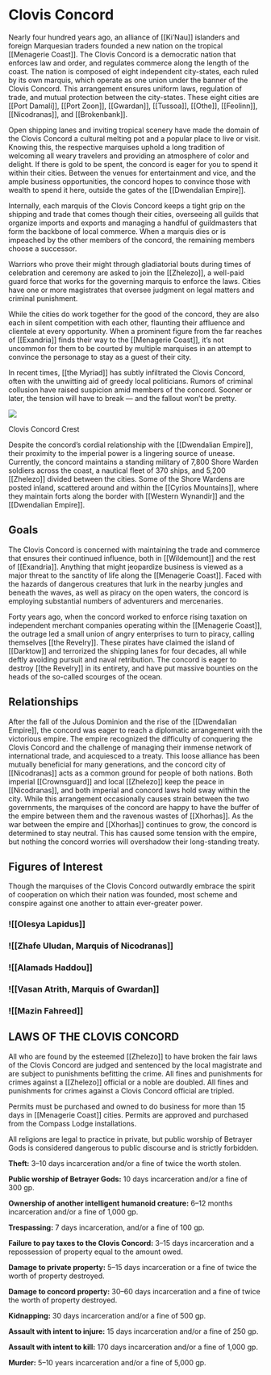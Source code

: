 # Clovis Concord

Nearly four hundred years ago, an alliance of [[Ki’Nau]] islanders and foreign Marquesian traders founded a new nation on the tropical [[Menagerie Coast]]. The Clovis Concord is a democratic nation that enforces law and order, and regulates commerce along the length of the coast. The nation is composed of eight independent city-states, each ruled by its own marquis, which operate as one union under the banner of the Clovis Concord. This arrangement ensures uniform laws, regulation of trade, and mutual protection between the city-states. These eight cities are [[Port Damali]], [[Port Zoon]], [[Gwardan]], [[Tussoa]], [[Othe]], [[Feolinn]], [[Nicodranas]], and [[Brokenbank]].

Open shipping lanes and inviting tropical scenery have made the domain of the Clovis Concord a cultural melting pot and a popular place to live or visit. Knowing this, the respective marquises uphold a long tradition of welcoming all weary travelers and providing an atmosphere of color and delight. If there is gold to be spent, the concord is eager for you to spend it within their cities. Between the venues for entertainment and vice, and the ample business opportunities, the concord hopes to convince those with wealth to spend it here, outside the gates of the [[Dwendalian Empire]].

Internally, each marquis of the Clovis Concord keeps a tight grip on the shipping and trade that comes though their cities, overseeing all guilds that organize imports and exports and managing a handful of guildmasters that form the backbone of local commerce. When a marquis dies or is impeached by the other members of the concord, the remaining members choose a successor.

Warriors who prove their might through gladiatorial bouts during times of celebration and ceremony are asked to join the [[Zhelezo]], a well-paid guard force that works for the governing marquis to enforce the laws. Cities have one or more magistrates that oversee judgment on legal matters and criminal punishment.

While the cities do work together for the good of the concord, they are also each in silent competition with each other, flaunting their affluence and clientele at every opportunity. When a prominent figure from the far reaches of [[Exandria]] finds their way to the [[Menagerie Coast]], it’s not uncommon for them to be courted by multiple marquises in an attempt to convince the personage to stay as a guest of their city.

In recent times, [[the Myriad]] has subtly infiltrated the Clovis Concord, often with the unwitting aid of greedy local politicians. Rumors of criminal collusion have raised suspicion amid members of the concord. Sooner or later, the tension will have to break — and the fallout won’t be pretty.

[![](https://media.dndbeyond.com/compendium-images/egtw/yDOyqyOocErRgYJK/02-04.png)](https://media.dndbeyond.com/compendium-images/egtw/yDOyqyOocErRgYJK/02-04.png)

Clovis Concord Crest

Despite the concord’s cordial relationship with the [[Dwendalian Empire]], their proximity to the imperial power is a lingering source of unease. Currently, the concord maintains a standing military of 7,800 Shore Warden soldiers across the coast, a nautical fleet of 370 ships, and 5,200 [[Zhelezo]] divided between the cities. Some of the Shore Wardens are posted inland, scattered around and within the [[Cyrios Mountains]], where they maintain forts along the border with [[Western Wynandir]] and the [[Dwendalian Empire]].

## Goals

The Clovis Concord is concerned with maintaining the trade and commerce that ensures their continued influence, both in [[Wildemount]] and the rest of [[Exandria]]. Anything that might jeopardize business is viewed as a major threat to the sanctity of life along the [[Menagerie Coast]]. Faced with the hazards of dangerous creatures that lurk in the nearby jungles and beneath the waves, as well as piracy on the open waters, the concord is employing substantial numbers of adventurers and mercenaries.

Forty years ago, when the concord worked to enforce rising taxation on independent merchant companies operating within the [[Menagerie Coast]], the outrage led a small union of angry enterprises to turn to piracy, calling themselves [[the Revelry]]. These pirates have claimed the island of [[Darktow]] and terrorized the shipping lanes for four decades, all while deftly avoiding pursuit and naval retribution. The concord is eager to destroy [[the Revelry]] in its entirety, and have put massive bounties on the heads of the so-called scourges of the ocean.

## Relationships

After the fall of the Julous Dominion and the rise of the [[Dwendalian Empire]], the concord was eager to reach a diplomatic arrangement with the victorious empire. The empire recognized the difficulty of conquering the Clovis Concord and the challenge of managing their immense network of international trade, and acquiesced to a treaty. This loose alliance has been mutually beneficial for many generations, and the concord city of [[Nicodranas]] acts as a common ground for people of both nations. Both imperial [[Crownsguard]] and local [[Zhelezo]] keep the peace in [[Nicodranas]], and both imperial and concord laws hold sway within the city. While this arrangement occasionally causes strain between the two governments, the marquises of the concord are happy to have the buffer of the empire between them and the ravenous wastes of [[Xhorhas]]. As the war between the empire and [[Xhorhas]] continues to grow, the concord is determined to stay neutral. This has caused some tension with the empire, but nothing the concord worries will overshadow their long-standing treaty.

## Figures of Interest

Though the marquises of the Clovis Concord outwardly embrace the spirit of cooperation on which their nation was founded, most scheme and conspire against one another to attain ever-greater power.

### ![[Olesya Lapidus]]

### ![[Zhafe Uludan, Marquis of Nicodranas]]

### ![[Alamads Haddou]]

### ![[Vasan Atrith, Marquis of Gwardan]]

### ![[Mazin Fahreed]]

## LAWS OF THE CLOVIS CONCORD

All who are found by the esteemed [[Zhelezo]] to have broken the fair laws of the Clovis Concord are judged and sentenced by the local magistrate and are subject to punishments befitting the crime. All fines and punishments for crimes against a [[Zhelezo]] official or a noble are doubled. All fines and punishments for crimes against a Clovis Concord official are tripled.

Permits must be purchased and owned to do business for more than 15 days in [[Menagerie Coast]] cities. Permits are approved and purchased from the Compass Lodge installations.

All religions are legal to practice in private, but public worship of Betrayer Gods is considered dangerous to public discourse and is strictly forbidden.

**Theft:** 3–10 days incarceration and/or a fine of twice the worth stolen.

**Public worship of Betrayer Gods:** 10 days incarceration and/or a fine of 300 gp.

**Ownership of another intelligent humanoid creature:** 6–12 months incarceration and/or a fine of 1,000 gp.

**Trespassing:** 7 days incarceration, and/or a fine of 100 gp.

**Failure to pay taxes to the Clovis Concord:** 3–15 days incarceration and a repossession of property equal to the amount owed.

**Damage to private property:** 5–15 days incarceration or a fine of twice the worth of property destroyed.

**Damage to concord property:** 30–60 days incarceration and a fine of twice the worth of property destroyed.

**Kidnapping:** 30 days incarceration and/or a fine of 500 gp.

**Assault with intent to injure:** 15 days incarceration and/or a fine of 250 gp.

**Assault with intent to kill:** 170 days incarceration and/or a fine of 1,000 gp.

**Murder:** 5–10 years incarceration and/or a fine of 5,000 gp.